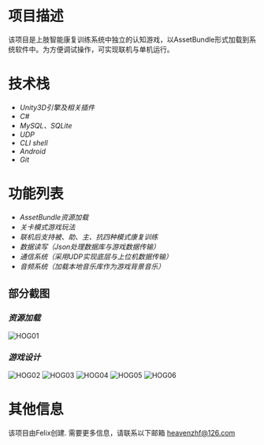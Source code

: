 # 项目描述
该项目是上肢智能康复训练系统中独立的认知游戏，以AssetBundle形式加载到系统软件中。为方便调试操作，可实现联机与单机运行。

# 技术栈
- *Unity3D引擎及相关插件*
- *C#*
- *MySQL、SQLite*
- *UDP*
- *CLI shell*
- *Android*
- *Git*

# 功能列表
- *AssetBundle资源加载*
- *关卡模式游戏玩法*
- *联机后支持被、助、主、抗四种模式康复训练*
- *数据读写（Json处理数据库与游戏数据传输）*
- *通信系统（采用UDP实现底层与上位机数据传输）*
- *音频系统（加载本地音乐库作为游戏背景音乐）*

## 部分截图

### *资源加载*
![HOG01](./readmePictures/HOG01.png)

### *游戏设计*
![HOG02](./readmePictures/HOG02.png)
![HOG03](./readmePictures/HOG03.png)
![HOG04](./readmePictures/HOG04.png)
![HOG05](./readmePictures/HOG05.png)
![HOG06](./readmePictures/HOG06.png)

# 其他信息

该项目由Felix创建.
需要更多信息，请联系以下邮箱
heavenzhf@126.com